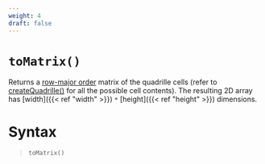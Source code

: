 ```yaml
---
weight: 4
draft: false
---
```


# `toMatrix()`

Returns a [row-major order](https://en.wikipedia.org/wiki/Row-_and_column-major_order) matrix of the quadrille cells (refer to [createQuadrille()](/docs/p5-fx/create_quadrille) for all the possible cell contents). The resulting 2D array has [width]({{< ref "width" >}}) `*` [height]({{< ref "height" >}}) dimensions.

# Syntax

> `toMatrix()`